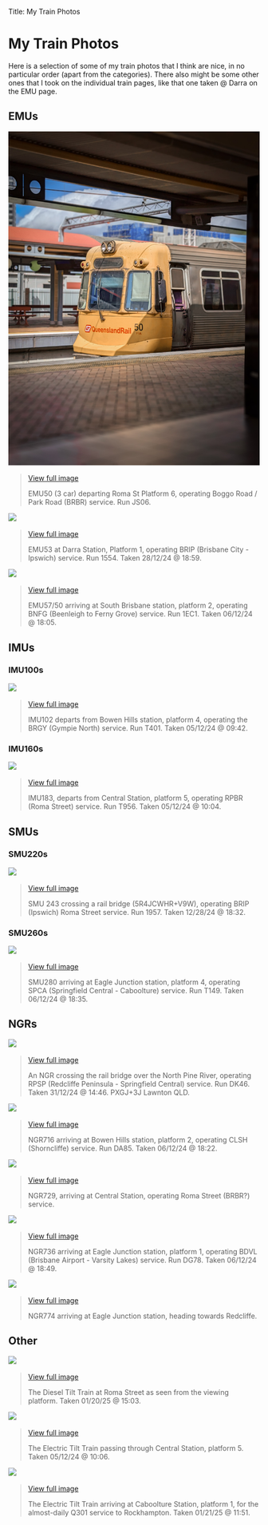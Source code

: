 Title: My Train Photos

# My Train Photos

Here is a selection of some of my train photos that I think are nice, in no particular order (apart from the categories). There also might be some other ones that I took on the individual train pages, like that one taken @ Darra on the EMU page.

## EMUs

![](../media/MyGallery/EMU50_RomaStreet_BRBR-PARKROAD-JS06.jpg)

> [View full image](../media/MyGallery/EMU50_RomaStreet_BRBR-PARKROAD-JS06.jpg)
>
> EMU50 (3 car) departing Roma St Platform 6, operating Boggo Road / Park Road (BRBR) service. Run JS06.

![](../media/EMU53_Darra_preview.png)

> [View full image](../media/EMU53_Darra_preview.png)
>
> EMU53 at Darra Station, Platform 1, operating BRIP (Brisbane City - Ipswich) service. Run 1554. Taken 28/12/24 @ 18:59.

![](../media/MyGallery/EMU57_SouthBrisbane_BNFG-FERNY-GROVE_1EC1_ORIGINAL-1.png)

> [View full image](../media/MyGallery/EMU57_SouthBrisbane_BNFG-FERNY-GROVE_1EC1_ORIGINAL-1.png)
>
> EMU57/50 arriving at South Brisbane station, platform 2, operating BNFG (Beenleigh to Ferny Grove) service. Run 1EC1. Taken 06/12/24 @ 18:05.

## IMUs

### IMU100s

![](../media/MyGallery/IMU102_BowenHills_BRGY-GYMPIE-NORTH-T401.png)

> [View full image](../media/MyGallery/IMU102_BowenHills_BRGY-GYMPIE-NORTH-T401.png)
>
> IMU102 departs from Bowen Hills station, platform 4, operating the BRGY (Gympie North) service. Run T401. Taken 05/12/24 @ 09:42.

### IMU160s

![](../media/MyGallery/IMU183_Central_RPBR-ROMA-STREET_T956.png)

> [View full image](../media/MyGallery/IMU183_Central_RPBR-ROMA-STREET_T956.png)
>
> IMU183, departs from Central Station, platform 5, operating RPBR (Roma Street) service. Run T956. Taken 05/12/24 @ 10:04.

## SMUs

### SMU220s

![](../media/MyGallery/SMU243_InTransit_5R4JCWHR+V9W_BRIP-IPSWICH_1550.png)

> [View full image](../media/MyGallery/SMU243_InTransit_5R4JCWHR+V9W_BRIP-IPSWICH_1550.png)
>
> SMU 243 crossing a rail bridge (5R4JCWHR+V9W), operating BRIP (Ipswich) Roma Street service. Run 1957. Taken 12/28/24 @ 18:32.

### SMU260s

![](../media/MyGallery/SMU280_EagleJunction_IPCA-CABOOLTURE.png)

> [View full image](../media/MyGallery/SMU280_EagleJunction_IPCA-CABOOLTURE.png)
>
> SMU280 arriving at Eagle Junction station, platform 4, operating SPCA (Springfield Central - Caboolture) service. Run T149. Taken 06/12/24 @ 18:35.

## NGRs

![](../media/MyGallery/NGR_InTransit_PXGJ+3J_Lawnton_QLD_RPSP_SpringfieldCentral_DK46.png)

> [View full image](../media/MyGallery/NGR_InTransit_PXGJ+3J_Lawnton_QLD_RPSP_SpringfieldCentral_DK46.png)
>
> An NGR crossing the rail bridge over the North Pine River, operating RPSP (Redcliffe Peninsula - Springfield Central) service. Run DK46. Taken 31/12/24 @ 14:46. PXGJ+3J Lawnton QLD.

![](../media/MyGallery/NGR716_EagleJunction_CLSH-SHORNCLIFFE_DA85.png)

> [View full image](../media/MyGallery/NGR716_EagleJunction_CLSH-SHORNCLIFFE_DA85.png)
>
> NGR716 arriving at Bowen Hills station, platform 2, operating CLSH (Shorncliffe) service. Run DA85. Taken 06/12/24 @ 18:22.

![](../media/MyGallery/NGR729_RomaStreet-CENTRAL.png)

> [View full image](../media/MyGallery/NGR729_RomaStreet-CENTRAL.png)
>
> NGR729, arriving at Central Station, operating Roma Street (BRBR?) service.

![](../media/MyGallery/NGR736_EagleJunction_BDVL-GOLD-COAST_DG78.png)

> [View full image](../media/MyGallery/NGR736_EagleJunction_BDVL-GOLD-COAST_DG78.png)
>
> NGR736 arriving at Eagle Junction station, platform 1, operating BDVL (Brisbane Airport - Varsity Lakes) service. Run DG78. Taken 06/12/24 @ 18:49.

![](../media/MyGallery/NGR774_EagleJucnction-REDCLIFFE.png)

> [View full image](../media/MyGallery/NGR774_EagleJucnction-REDCLIFFE.png)
>
> NGR774 arriving at Eagle Junction station, heading towards Redcliffe.

## Other

![](../media/MyGallery/Diesel%20Tilt%20Train%20at%20Roma%20Street%202.png)

> [View full image](../media/MyGallery/Diesel%20Tilt%20Train%20at%20Roma%20Street%202.png)
>
> The Diesel Tilt Train at Roma Street as seen from the viewing platform. Taken 01/20/25 @ 15:03.

![](../media/MyGallery/Electric%20Tilt%20Train%20at%20Central-Enhanced-NR.png)

> [View full image](../media/MyGallery/Electric%20Tilt%20Train%20at%20Central-Enhanced-NR.png)
>
> The Electric Tilt Train passing through Central Station, platform 5. Taken 05/12/24 @ 10:06.

![](../media/MyGallery/Electric%20Tilt%20Train%20at%20Caboolture%201%20Q301.png)

> [View full image](../media/MyGallery/Electric%20Tilt%20Train%20at%20Caboolture%201%20Q301.png)
>
> The Electric Tilt Train arriving at Caboolture Station, platform 1, for the almost-daily Q301 service to Rockhampton. Taken 01/21/25 @ 11:51.